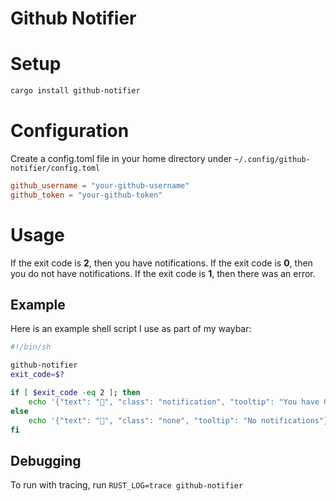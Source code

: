 # Github Notifier

# Setup
```bash
cargo install github-notifier
```

# Configuration
Create a config.toml file in your home directory under `~/.config/github-notifier/config.toml`

```toml
github_username = "your-github-username"
github_token = "your-github-token"
```

# Usage

If the exit code is **2**, then you have notifications.
If the exit code is **0**, then you do not have notifications.
If the exit code is **1**, then there was an error.

## Example

Here is an example shell script I use as part of my waybar:

```sh
#!/bin/sh

github-notifier
exit_code=$?

if [ $exit_code -eq 2 ]; then
    echo '{"text": "", "class": "notification", "tooltip": "You have GitHub notifications"}'
else
    echo '{"text": "", "class": "none", "tooltip": "No notifications"}'
fi
```

## Debugging

To run with tracing, run `RUST_LOG=trace github-notifier`
